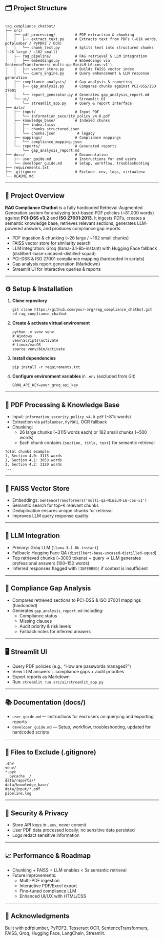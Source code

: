 <h2>🗂️ Project Structure</h2>
<pre class="project-structure"><code>
rag_compliance_chatbot/
├── src/
│   ├── pdf_processing/         # PDF extraction & chunking
│   │   ├── extract_text.py     # Extracts text from PDFs (~81k words, pdfplumber / PyPDF2 / OCR)
│   │   └── chunk_text.py       # Splits text into structured chunks (~26 large / ~162 small)
│   ├── rag_pipeline/           # RAG retrieval & LLM integration
│   │   ├── embeddings.py       # Embeddings via SentenceTransformers('multi-qa-MiniLM-L6-cos-v1')
│   │   ├── vector_store.py     # Builds FAISS vector index
│   │   └── query_engine.py     # Query enhancement & LLM response generation
│   ├── compliance_analysis/    # Gap analysis & reporting
│   │   ├── gap_analysis.py     # Compares chunks against PCI-DSS/ISO 27001
│   │   └── report_generator.py # Generates gap_analysis_report.md
│   └── ui/                     # Streamlit UI
│       └── streamlit_app.py    # Query & report interface
├── data/
│   ├── input/                  # Input PDF
│   │   └── information_security_policy_v4.0.pdf
│   ├── knowledge_base/         # Indexed chunks
│   │   ├── index.faiss
│   │   ├── chunks_structured.json
│   │   └── chunks.json          # legacy
│   ├── mappings/               # Compliance mappings
│   │   └── compliance_mapping.json
│   └── reports/                # Generated reports
│       └── gap_analysis_report.md
├── docs/                       # Documentation
│   ├── user_guide.md           # Instructions for end users
│   └── developer_guide.md      # Setup, workflow, troubleshooting
├── requirements.txt
├── .gitignore                  # Exclude .env, logs, virtualenv
└── README.md
</code></pre>

<hr>

<h2>🚀 Project Overview</h2>
<p><strong>RAG Compliance Chatbot</strong> is a fully hardcoded Retrieval-Augmented Generation system for analyzing text-based PDF policies (~81,000 words) against <strong>PCI-DSS v3.2</strong> and <strong>ISO 27001:2013</strong>. It ingests PDFs, creates a semantic knowledge base, retrieves relevant sections, generates LLM-powered answers, and produces compliance gap reports.</p>

<ul>
  <li>PDF ingestion & chunking (~26 large / ~162 small chunks)</li>
  <li>FAISS vector store for similarity search</li>
  <li>LLM Integration: Groq (llama-3.1-8b-instant) with Hugging Face fallback (distilbert-base-uncased-distilled-squad)</li>
  <li>PCI-DSS & ISO 27001 compliance mapping (hardcoded in scripts)</li>
  <li>Gap analysis report generation (Markdown)</li>
  <li>Streamlit UI for interactive queries & reports</li>
</ul>

<hr>

<h2>⚙️ Setup & Installation</h2>
<ol>
  <li><strong>Clone repository</strong>
    <pre><code>git clone https://github.com/your-org/rag_compliance_chatbot.git
cd rag_compliance_chatbot</code></pre>
  </li>
  <li><strong>Create & activate virtual environment</strong>
    <pre><code>python -m venv venv
# Windows
venv\Scripts\activate
# Linux/macOS
source venv/bin/activate</code></pre>
  </li>
  <li><strong>Install dependencies</strong>
    <pre><code>pip install -r requirements.txt</code></pre>
  </li>
  <li><strong>Configure environment variables</strong> in <code>.env</code> (excluded from Git)
    <pre><code>GROQ_API_KEY=your_groq_api_key</code></pre>
  </li>
</ol>

<hr>

<h2>📄 PDF Processing & Knowledge Base</h2>
<ul>
  <li>Input: <code>information_security_policy_v4.0.pdf</code> (~81k words)</li>
  <li>Extraction via <code>pdfplumber</code>, <code>PyPDF2</code>, OCR fallback</li>
  <li>Chunking:
    <ul>
      <li>26 large chunks (~3115 words each) or 162 small chunks (~500 words)</li>
      <li>Each chunk contains <code>{section, title, text}</code> for semantic retrieval</li>
    </ul>
  </li>
</ul>

<pre><code>Total chunks example:
1, Section 4.0: 3115 words
2, Section 4.1: 3050 words
3, Section 4.2: 3120 words
...
</code></pre>

<hr>

<h2>💾 FAISS Vector Store</h2>
<ul>
  <li>Embeddings: <code>SentenceTransformers('multi-qa-MiniLM-L6-cos-v1')</code></li>
  <li>Semantic search for top-K relevant chunks</li>
  <li>Deduplication ensures unique chunks for retrieval</li>
  <li>Improves LLM query response quality</li>
</ul>

<hr>

<h2>🤖 LLM Integration</h2>
<ul>
  <li>Primary: Groq LLM (<code>llama-3.1-8b-instant</code>)</li>
  <li>Fallback: Hugging Face QA (<code>distilbert-base-uncased-distilled-squad</code>)</li>
  <li>Top retrieved chunks (~3000 tokens) + query → LLM generates professional answers (100–150 words)</li>
  <li>Inferred responses flagged with <code>[INFERRED]</code> if context is insufficient</li>
</ul>

<hr>

<h2>📝 Compliance Gap Analysis</h2>
<ul>
  <li>Compares retrieved sections to PCI-DSS & ISO 27001 mappings (hardcoded)</li>
  <li>Generates <code>gap_analysis_report.md</code> including:
    <ul>
      <li>Compliance status</li>
      <li>Missing clauses</li>
      <li>Audit priority & risk levels</li>
      <li>Fallback notes for inferred answers</li>
    </ul>
  </li>
</ul>

<hr>

<h2>🖥️ Streamlit UI</h2>
<ul>
  <li>Query PDF policies (e.g., “How are passwords managed?”)</li>
  <li>View LLM answers + compliance gaps + audit priorities</li>
  <li>Export reports as Markdown</li>
  <li>Run: <code>streamlit run src/ui/streamlit_app.py</code></li>
</ul>

<hr>

<h2>📚 Documentation (docs/)</h2>
<ul>
  <li><code>user_guide.md</code> — Instructions for end users on querying and exporting reports</li>
  <li><code>developer_guide.md</code> — Setup, workflow, troubleshooting, updated for hardcoded scripts</li>
</ul>

<hr>

<h2>🚫 Files to Exclude (.gitignore)</h2>
<pre><code>.env
venv/
*.pyc
__pycache__/
data/reports/*
data/knowledge_base/
data/input/*.pdf
pipeline.log
</code></pre>

<hr>

<h2>🔐 Security & Privacy</h2>
<ul>
  <li>Store API keys in <code>.env</code>, never commit</li>
  <li>User PDF data processed locally; no sensitive data persisted</li>
  <li>Logs redact sensitive information</li>
</ul>

<hr>

<h2>📈 Performance & Roadmap</h2>
<ul>
  <li>Chunking + FAISS + LLM enables < 5s semantic retrieval</li>
  <li>Future improvements:
    <ul>
      <li>Multi-PDF ingestion</li>
      <li>Interactive PDF/Excel export</li>
      <li>Fine-tuned compliance LLM</li>
      <li>Enhanced UI/UX with HTML/CSS</li>
    </ul>
  </li>
</ul>

<hr>

<h2>🙏 Acknowledgments</h2>
<p>Built with pdfplumber, PyPDF2, Tesseract OCR, SentenceTransformers, FAISS, Groq, Hugging Face, LangChain, Streamlit.</p>
